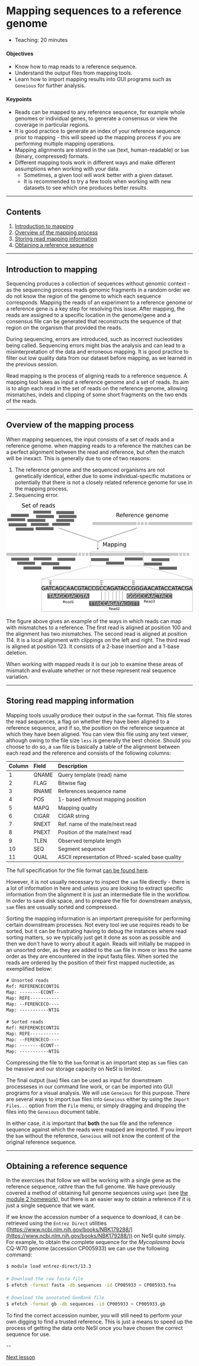 # Mapping sequences to a reference genome

* Teaching: 20 minutes

#### Objectives

* Know how to map reads to a reference sequence.
* Understand the output files from mapping tools.
* Learn how to import mapping results into GUI programs such as `Geneious` for further analysis.

#### Keypoints

* Reads can be mapped to any reference sequence, for example whole genomes or individual genes, to generate a consensus or view the coverage in particular regions.
* It is good practice to generate an index of your reference sequence prior to mapping - this will speed up the mapping process if you are performing multiple mapping operations.
* Mapping alignments are stored in the `sam` (text, human-readable) or `bam` (binary, compressed) formats.
* Different mapping tools work in different ways and make different assumptions when working with your data.
  * Sometimes, a given tool will work better with a given dataset.
  * It is recommended to try a few tools when working with new datasets to see which one produces better results.

---

## Contents

1. [Introduction to mapping](#introduction-to-mapping)
1. [Overview of the mapping process](#overview-of-the-mapping-process)
1. [Storing read mapping information](#storing-read-mapping-information)
1. [Obtaining a reference sequence](#obtaining-a-reference-sequence)

---

## Introduction to mapping

Sequencing produces a collection of sequences without genomic context - as the sequencing process reads genomic fragments in a random order we do not know the region of the genome to which each sequence corresponds. Mapping the reads of an experiment to a reference genome or a reference gene is a key step for resolving this issue. After mapping, the reads are assigned to a specific location in the genome/gene and a consensus file can be generated that reconstructs the sequence of that region on the organism that provided the reads.

During sequencing, errors are introduced, such as incorrect nucleotides being called. Sequencing errors might bias the analysis and can lead to a misinterpretation of the data and erroneous mapping. It is good practice to filter out low quality data from our dataset before mapping, as we learned in the previous session.

Read mapping is the process of aligning reads to a reference sequence. A mapping tool takes as input a reference genome and a set of reads. Its aim is to align each read in the set of reads on the reference genome, allowing mismatches, indels and clipping of some short fragments on the two ends of the reads.

---

## Overview of the mapping process

When mapping sequences, the input consists of a set of reads and a reference genome. when mapping reads to a reference the matches can be a perfect alignment between the read and reference, but often the match will be inexact. This is generally due to one of two reasons:

1. The reference genome and the sequenced organisms are not genetically identical, either due to some individual-specific mutations or potentially that there is not a closely related reference genome for use in the mapping process.
1. Sequencing error.

![Mapping overview](../img/03_mapping.png)

The figure above gives an example of the ways in which reads can map with mismatches to a reference. The first read is aligned at position 100 and the alignment has two mismatches. The second read is aligned at position 114. It is a local alignment with clippings on the left and right. The third read is aligned at position 123. It consists of a 2-base insertion and a 1-base deletion.

When working with mapped reads it is our job to examine these areas of mismatch and evaluate whether or not these represent real sequence variation.

---

## Storing read mapping information

Mapping tools usually produce their output in the `sam` format. This file stores the read sequences, a flag on whether they have been aligned to a reference sequence, and if so, the position on the reference sequence at which they have been aligned. You can view this file using any text viewer, although owing to the file size `less` is generally the best choice. Should you choose to do so, a `sam` file is basically a table of the alignment between each read and the reference and consists of the following columns:

|Column|Field|Description|
|:---|:---|:---|
|1|QNAME|Query template (read) name|
|2|FLAG|Bitwise flag|
|3|RNAME|References sequence name|
|4|POS|1- based leftmost mapping position|
|5|MAPQ|Mapping quality|
|6|CIGAR|CIGAR string|
|7|RNEXT|Ref. name of the mate/next read|
|8|PNEXT|Position of the mate/next read|
|9|TLEN|Observed template length|
|10|SEQ|Segment sequence|
|11|QUAL|ASCII representation of Phred-scaled base quality|

The full specification for the file format [can be found here](https://samtools.github.io/hts-specs/SAMv1.pdf).

However, it is not usually necessary to inspect the `sam` file directly - there is a lot of information in here and unless you are looking to extract specific information from the alignment it is just an intermediate file in the workflow. In order to save disk space, and to prepare the file for downstream analysis, `sam` files are ussually sorted and compressed.

Sorting the mapping information is an important prerequisite for performing certain downstream processes. Not every tool we use requires reads to be sorted, but it can be frustrating having to debug the instances where read sorting matters, so we typically just get it done as soon as possible and then we don't have to worry about it again. Reads will initially be mapped in an unsorted order, as they are added to the `sam` file in more or less the same order as they are encountered in the input fastq files. When sorted the reads are ordered by the position of their first mapped nucleotide, as exemplified below:

```
# Unsorted reads
Ref: REFERENCECONTIG
Map: --------ECONT--
Map: REFE-----------
Map: --FERENCECO----
Map: -----------NTIG

# Sorted reads
Ref: REFERENCECONTIG
Map: REFE-----------
Map: --FERENCECO----
Map: --------ECONT--
Map: -----------NTIG
```

Compressing the file to the `bam` format is an important step as `sam` files can be massive and our storage capacity on NeSI is limited.

The final output (`bam`) files can be used as input for downstream processeses in our command line work, or can be imported into GUI programs for a visual analysis. We will use `Geneious` for this purpose. There are several ways to import `bam` files into `Geneious` either by using the `Import Files...` option from the `File` menu, or simply dragging and dropping the files into the `Geneious` document table.

In either case, it is important that **both** the `bam` file and the reference sequence against which the reads were mapped are imported. If you import the `bam` without the reference, `Geneious` will not know the content of the original reference sequence.

---

## Obtaining a reference sequence

In the exercises that follow we will be working with a single gene as the reference sequence, rathre than the full genome. We have previously covered a method of obtaining full genome sequences using `wget` (see [the module 2 homework]()), but there is an easier way to obtain a reference if it is just a single sequence that we want.

If we know the accession number of a sequence to download, it can be retrieved using the `Entrez Direct` utilities ([https://www.ncbi.nlm.nih.gov/books/NBK179288/](https://www.ncbi.nlm.nih.gov/books/NBK179288/)) on NeSI quite simply. For example, to obtain the complete sequence for the *Mycoplasma bovis* CQ-W70 genome (accession CP005933) we can use the following command: 

```bash
$ module load entrez-direct/13.3

# Download the raw fasta file
$ efetch -format fasta -db sequences -id CP005933 > CP005933.fna

# Download the annotated GenBank file
$ efetch -format gb -db sequences -id CP005933 > CP005933.gb
```

To find the correct accession number, you will still need to perform your own digging to find a trusted reference. This is just a means to speed up the process of getting the data onto NeSI once you have chosen the correct sequence for use.

--

[Next lesson](02-illlumina-mapping.md)
